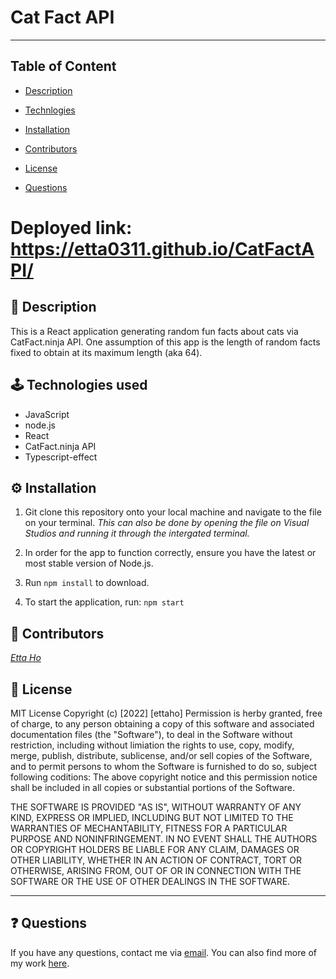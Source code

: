 # Cat Fact API
---
## Table of Content 

* [Description](#description)
* [Technlogies](#technologies)
* [Installation](#installation)
* [Contributors](#contributors)
* [License](#license)

* [Questions](#questions)

# Deployed link: https://etta0311.github.io/CatFactAPI/

<a name="description"></a>
## 📝 Description
This is a React application generating random fun facts about cats via CatFact.ninja API. One assumption of this app is the length of random facts fixed to obtain at its maximum length (aka 64).

<a name="technologies"></a>
## 🕹 Technologies used 
- JavaScript
- node.js
- React
- CatFact.ninja API
- Typescript-effect

<a name="installation"></a>
## ⚙️ Installation 
1. Git clone this repository onto your local machine and navigate to the file on your terminal. *This can also be done by opening the file on Visual Studios and running it through the intergated terminal.*

2. In order for the app to function correctly, ensure you have the latest or most stable version of Node.js. 

3. Run `npm install` to download.

5. To start the application, run: `npm start`

<a name="contributors"></a>
## 👥 Contributors

*[Etta Ho](https://github.com/Etta0311)* <br>

<a name="license"></a>
## 🔖 License

MIT License
Copyright (c) [2022] [ettaho]
Permission is herby granted, free of charge, to any person obtaining a copy of this software and associated documentation files (the "Software"), to deal in the Software without restriction, including without limiation the rights to use, copy, modify, merge, publish, distribute, sublicense, and/or sell copies of the Software, and to permit persons to whom the Software is furnished to do so, subject following coditions: 
The above copyright notice and this permission notice shall be included in all copies or substantial portions of the Software. 

THE SOFTWARE IS PROVIDED "AS IS", WITHOUT WARRANTY OF ANY KIND, EXPRESS OR IMPLIED, INCLUDING BUT NOT LIMITED TO THE WARRANTIES OF MECHANTABILITY, FITNESS FOR A PARTICULAR PURPOSE AND NONINFRINGEMENT. IN NO EVENT SHALL THE AUTHORS OR COPYRIGHT HOLDERS BE LIABLE FOR ANY CLAIM, DAMAGES OR OTHER LIABILITY, WHETHER IN AN ACTION OF CONTRACT, TORT OR OTHERWISE, ARISING FROM, OUT OF OR IN CONNECTION WITH THE SOFTWARE OR THE USE OF OTHER DEALINGS IN THE SOFTWARE.  

---

<a name="questions"></a>
## ❓ Questions
If you have any questions, contact me via [email](etta0311031@gmail.com). You can also find more of my work [here](https://github.com/Etta0311).

